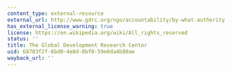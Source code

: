 ```yaml
---
content_type: external-resource
external_url: http://www.gdrc.org/ngo/accountability/by-what-authority.html
has_external_license_warning: true
license: https://en.wikipedia.org/wiki/All_rights_reserved
status: ''
title: The Global Development Research Center
uid: 68703f2f-6bd0-4e8d-8bf0-59e8da4b80ae
wayback_url: ''
---
```

